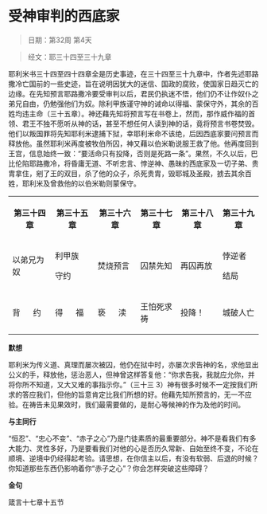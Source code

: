 # 受神审判的西底家 

> 日期：第32周 第4天

> 经文：耶三十四至三十九章

耶利米书三十四至四十四章全是历史事迹，在三十四至三十九章中，作者先述耶路撒冷亡国前的一些史迹，旨在说明因犹大的迷信、国政的腐败，使国家日趋灭亡的边缘。在先知预言耶路撒冷要受审判以后，君民仍执迷不悟，他们仍不让作奴仆之弟兄自由，仍勉强他们为奴。除利甲族谨守神的诫命以得福、蒙保守外，其余的百姓均违主命（三十五章）。神还藉先知将预言写在书卷上，然而，那作威作福的首领、君王不独不愿听从神的话，甚至不想任何人读到神的话，竟将预言书卷焚毁。他们以叛国罪将先知耶利米逮捕下狱，幸耶利米命不该绝，后因西底家要问预言而释放他。虽然耶利米再度被牧伯所囚，神又藉以伯米勒说服王救了他。他再度回到王宫，信息始终一致：“要活命只有投降，否则是死路一条”。果然，不久以后，巴比伦陷耶路撒冷，将昏庸无道、不听忠言、悖逆神、愚昧的西底家及一切子弟、贵胄拿住，剜了王的双目，杀了他的众子，杀死贵胄，毁耶城及圣殿，掳去其余百姓，耶利米及曾救他的以伯米勒则蒙保守。

<table>
 <tbody>
  <tr>
   <th><p>第三十四章</p></th>
   <th><p>第三十五章</p></th>
   <th><p>第三十六章</p></th>
   <th><p>第三十七章</p></th>
   <th><p>第三十八章</p></th>
   <th><p>第三十九章</p></th>
  </tr>
  <tr>
   <td><p>以弟兄为奴</p></td>
   <td><p>利甲族</p><p>守约</p></td>
   <td><p>焚烧预言</p></td>
   <td><p>囚禁先知</p></td>
   <td><p>再囚再放</p></td>
   <td><p>悖逆者</p><p>结局</p></td>
  </tr>
  <tr>
   <td><p>背&nbsp;&nbsp;&nbsp;&nbsp;&nbsp; 约</p></td>
   <td><p>得&nbsp;&nbsp;&nbsp;&nbsp;&nbsp; 福</p></td>
   <td><p>亵&nbsp;&nbsp;&nbsp;&nbsp;&nbsp; 渎</p></td>
   <td><p> 王怕死求祷</p></td>
   <td><p>投降！</p></td>
   <td><p>城破人亡</p></td>
  </tr>
 </tbody>
</table>

**默想**

耶利米为传义道、真理而屡次被囚，他仍在狱中时，亦屡次求告神的名，求他显出公义的手，释放他，惩治恶人，但神曾这样答复他：“你求告我，我就应允你，并将你所不知道，又大又难的事指示你。”（三十三 3）神有很多时候不一定按我们所求的答应我们，但他的旨意肯定比我们所想的好。他藉先知所预言的，无一不应验。在祷告未见果效时，我们最需要做的，是耐心等候神的作为及他的时间。

**与主同行**

“恒忍”、“忠心不变”、“赤子之心”乃是门徒素质的最重要部分。神不是看我们有多大能力、灵性多好，乃是要看我们对他的心是否历久常新、自始至终不变，不论在顺境、逆境中仍经得起考验。请思想，在你信主以后，有没有软弱、后退的时候？你知道那些东西仍影响着你“赤子之心”？你会怎样突破这些障碍？

**金句**

箴言十七章十五节



